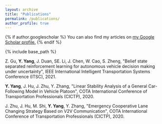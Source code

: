 ```yaml
---
layout: archive
title: "Publications"
permalink: /publications/
author_profile: true
---
```


{% if author.googlescholar %}
  You can also find my articles on <u><a href="{{author.googlescholar}}">my Google Scholar profile</a>.</u>
{% endif %}

{% include base_path %}

<!--
{% for post in site.publications reversed %}
  {% include archive-single.html %}
{% endfor %}
-->

Z. Gu, **Y. Yang**, J. Duan, SE. Li, J. Chen, W. Cao, S. Zheng, "Belief state separated reinforcement learning for autonomous vehicle decision making under uncertainty", IEEE International Intelligent Transportation Systems Conference (ITSC), 2021.

**Y. Yang**, J. Hu, J. Zhu, Y. Zhang, "Linear Stability Analysis of a General Car-Following Model in Vehicle Platoon", COTA International Conference of Transportation Professionals (CICTP), 2020.

J. Zhu, J. Hu, M. Shi, **Y. Yang**, Y. Zhang, "Emergency Cooperative Lane Changing Strategy Based on V2V Communication", COTA International Conference of Transportation Professionals (CICTP), 2020.
